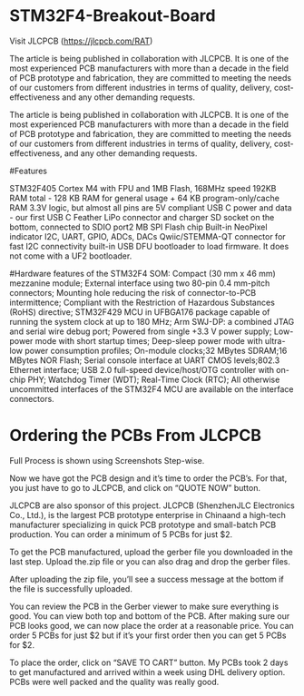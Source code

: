 # STM32F4-Breakout-Board
Visit JLCPCB (https://jlcpcb.com/RAT)

The article is being published in collaboration with JLCPCB. It is one of the most experienced PCB manufacturers with more than a decade in the field of PCB prototype and fabrication, they are committed to meeting the needs of our customers from different industries in terms of quality, delivery, cost-effectiveness and any other demanding requests.

The article is being published in collaboration with JLCPCB. It is one of the most experienced PCB manufacturers with more than a decade in the field of PCB prototype and fabrication, they are committed to meeting the needs of our customers from different industries in terms of quality, delivery, cost-effectiveness, and any other demanding requests.

#Features

STM32F405 Cortex M4 with FPU and 1MB Flash, 168MHz speed
192KB RAM total - 128 KB RAM for general usage + 64 KB program-only/cache RAM
3.3V logic, but almost all pins are 5V compliant
USB C power and data - our first USB C Feather
LiPo connector and charger
SD socket on the bottom, connected to SDIO port2 MB SPI Flash chip
Built-in NeoPixel indicator
I2C, UART, GPIO, ADCs, DACs
Qwiic/STEMMA-QT connector for fast I2C connectivity
built-in USB DFU bootloader to load firmware. It does not come with a UF2 bootloader.

#Hardware features of the STM32F4 SOM:
Compact (30 mm x 46 mm) mezzanine module;
External interface using two 80-pin 0.4 mm-pitch connectors;
Mounting hole reducing the risk of connector-to-PCB intermittence;
Compliant with the Restriction of Hazardous Substances (RoHS) directive;
STM32F429 MCU in UFBGA176 package capable of running the system clock at up to 180 MHz;
Arm SWJ-DP: a combined JTAG and serial wire debug port;
Powered from single +3.3 V power supply;
Low-power mode with short startup times;
Deep-sleep power mode with ultra-low power consumption profiles;
On-module clocks;32 MBytes SDRAM;16 MBytes NOR Flash;
Serial console interface at UART CMOS levels;802.3 Ethernet interface;
USB 2.0 full-speed device/host/OTG controller with on-chip PHY;
Watchdog Timer (WDT);
Real-Time Clock (RTC);
All otherwise uncommitted interfaces of the STM32F4 MCU are available on the interface connectors.

# Ordering the PCBs From JLCPCB

Full Process is shown using Screenshots Step-wise.

Now we have got the PCB design and it’s time to order the PCB’s. For that, you just have to go to JLCPCB, and click on “QUOTE NOW” button.

JLCPCB are also sponsor of this project. JLCPCB (ShenzhenJLC Electronics Co., Ltd.), is the largest PCB prototype enterprise in Chinaand a high-tech manufacturer specializing in quick PCB prototype and small-batch PCB production. You can order a minimum of 5 PCBs for just $2.

To get the PCB manufactured, upload the gerber file you downloaded in the last step. Upload the.zip file or you can also drag and drop the gerber files.

After uploading the zip file, you’ll see a success message at the bottom if the file is successfully uploaded.

You can review the PCB in the Gerber viewer to make sure everything is good. You can view both top and bottom of the PCB. After making sure our PCB looks good, we can now place the order at a reasonable price. You can order 5 PCBs for just $2 but if it’s your first order then you can get 5 PCBs for $2.

To place the order, click on “SAVE TO CART” button. My PCBs took 2 days to get manufactured and arrived within a week using DHL delivery option. PCBs were well packed and the quality was really good.
